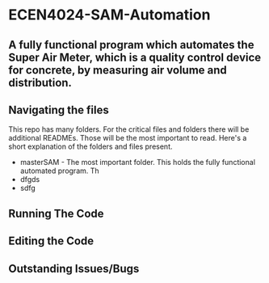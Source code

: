# ECEN4024-SAM-Automation

## A fully functional program which automates the Super Air Meter, which is a quality control device for concrete, by measuring air volume and distribution. 


## Navigating the files

This repo has many folders. For the critical files and folders there will be additional READMEs. Those will be the most important to read. Here's a short explanation of the folders and files present.

 * masterSAM - The most important folder. This holds the fully functional automated program. Th
 * dfgds
 * sdfg

## Running The Code

## Editing the Code

## Outstanding Issues/Bugs

